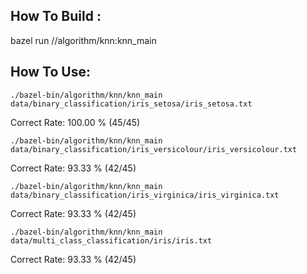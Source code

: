 ## How To Build :
bazel run //algorithm/knn:knn_main

## How To Use:
```
./bazel-bin/algorithm/knn/knn_main data/binary_classification/iris_setosa/iris_setosa.txt
```
 Correct Rate: 100.00 % (45/45)

```
./bazel-bin/algorithm/knn/knn_main data/binary_classification/iris_versicolour/iris_versicolour.txt
```
 Correct Rate: 93.33 % (42/45)

```
./bazel-bin/algorithm/knn/knn_main data/binary_classification/iris_virginica/iris_virginica.txt
```
 Correct Rate: 93.33 % (42/45)

```
./bazel-bin/algorithm/knn/knn_main data/multi_class_classification/iris/iris.txt
```
 Correct Rate: 93.33 % (42/45)
